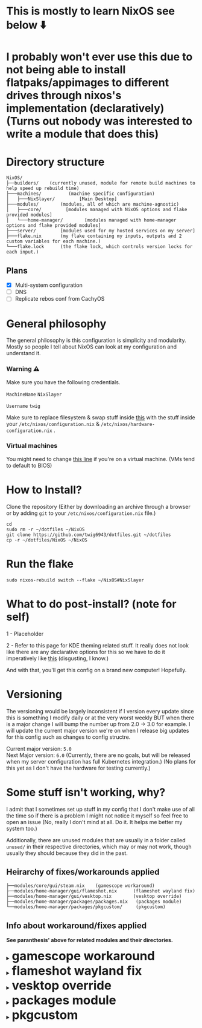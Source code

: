 # This is mostly to learn NixOS see below ⬇️

# I probably won't ever use this due to not being able to install flatpaks/appimages to different drives through nixos's implementation (declaratively) (Turns out nobody was interested to write a module that does this)

# Directory structure

```
NixOS/
├──builders/    (currently unused, module for remote build machines to help speed up rebuild time)
├───machines/          (machine specific configuration)
│   ├───NixSlayer/         [Main Desktop]
├───modules/        (modules, all of which are machine-agnostic)
│   ├───core/         [modules managed with NixOS options and flake provided modules]
│   └───home-manager/        [modules managed with home-manager options and flake provided modules]
├───server/         [modules used for my hosted services on my server]
├───flake.nix       (my flake containing my inputs, outputs and 2 custom variables for each machine.)
└───flake.lock      (the flake lock, which controls version locks for each input.)
```

## Plans

- [x] Multi-system configuration
- [ ] DNS
- [ ] Replicate rebos conf from CachyOS

# General philosophy

The general philosophy is this configuration is simplicity and modularity.
Mostly so people I tell about NixOS can look at my configuration and understand
it.

### Warning ⚠️

Make sure you have the following credentials.

`MachineName` `NixSlayer`

`Username` `twig`

Make sure to replace filesystem & swap stuff inside [this](NixOS/machines/NixSlayer/hardware-configuration.nix) with the stuff inside your `/etc/nixos/configuration.nix` & `/etc/nixos/hardware-configuration.nix` .

### Virtual machines

You might need to change [this line](/NixOS/modules/core/boot/bootloader.nix#L14) if you're on a virtual machine. (VMs tend to default to BIOS)

# How to Install?

Clone the repository (Either by downloading an archive through a browser or by adding `git` to your `/etc/nixos/configuration.nix` file.)

```console
cd
sudo rm -r ~/dotfiles ~/NixOS
git clone https://github.com/twig6943/dotfiles.git ~/dotfiles
cp -r ~/dotfiles/NixOS ~/NixOS
```

# Run the flake 

```console
sudo nixos-rebuild switch --flake ~/NixOS#NixSlayer
```

# What to do post-install? (note for self)

1 - Placeholder

2 - Refer to this page for KDE theming related stuff. It really does not look
like there are any declarative options for this so we have to do it imperatively
like
[this](https://github.com/shalva97/kde-configuration-files?tab=readme-ov-file#changing-appearance)
(disgusting, I know.)

And with that, you'll get this config on a brand new computer! Hopefully.

# Versioning

The versioning would be largely inconsistent if I version every update since
this is something I modify daily or at the very worst weekly BUT when there is a
major change I will bump the number up from 2.0 -> 3.0 for example. I will
update the current major version we're on when I release big updates for this
config such as changes to config structre.

Current major version: `5.0`
<br> Next Major version: `6.0` (Currently, there are no goals, but will be
released when my server configuration has full Kubernetes integration.) (No
plans for this yet as I don't have the hardware for testing currently.)

# Some stuff isn't working, why?

I admit that I sometimes set up stuff in my config that I don't make use of all
the time so if there is a problem I might not notice it myself so feel free to
open an issue (No, really I don't mind at all. Do it. It helps me better my
system too.)

Additionally, there are unused modules that are usually in a folder called
`unused/` in their respective directories, which may or may not work, though
usually they should because they did in the past.

## Heirarchy of fixes/workarounds applied

```
├──modules/core/gui/steam.nix    (gamescope workaround)
├──modules/home-manager/gui/flameshot.nix      (flameshot wayland fix)
├──modules/home-manager/gui/vesktop.nix        (vesktop override)
├──modules/home-manager/packages/packages.nix   (packages module)
└──modules/home-manager/packages/pkgcustom/     (pkgcustom)
```

## Info about workaround/fixes applied

**See paranthesis' above for related modules and their directories.**

<details>
<summary><b><font size="+3">gamescope workaround</font></b></summary>

The override used here for Gamescope running through steam on NixOS (yes, **very
specifically gamescope running through Steam on NixOS**) does not bring up the
gamescope window because gamescope looks for certain libraries in the provided
FHS environment and it can't find them in said FHS environment, therefore making
this workaround necessary.

</details>

<details>
<summary><b><font size="+3">flameshot wayland fix</font></b></summary>

The overrides used here make it so that flameshot is compiled with the
appropriate cmake flags so that it works on Wayland and locks the version to a
certain commit known to work with Wayland.
(https://github.com/flameshot-org/flameshot/issues/3012)

</details>

<details>
<summary><b><font size="+3">vesktop override</font></b></summary>

The overrides used here removes Vencord related branding and replaces the icons
and name with regular Discord's and adds launch flags that help with screen
sharing on Wayland.

</details>

<details>
<summary><b><font size="+3">packages module</font></b></summary>

This home manager managed module contains packages I manage under home-manager,
alongside some overrides and override templates that I plan to reuse later.

</details>

<details>
<summary><b><font size="+3">pkgcustom</font></b></summary>

packages that I plan to submit to nixpkgs in the future, some of which are
referenced in packages.nix but mostly not. The name is **pkgcustom** because it
sounded cool in my head.

</details>
